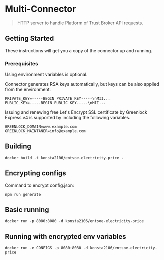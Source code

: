 # Multi-Connector

> HTTP server to handle Platform of Trust Broker API requests.

## Getting Started

These instructions will get you a copy of the connector up and running.

### Prerequisites

Using environment variables is optional.

Connector generates RSA keys automatically, but keys can be also applied from the environment.
```
PRIVATE_KEY=-----BEGIN PRIVATE KEY-----\nMII...
PUBLIC_KEY=-----BEGIN PUBLIC KEY-----\nMII...
```

Issuing and renewing free Let's Encrypt SSL certificate by Greenlock Express v4 is supported by including the following variables.
```
GREENLOCK_DOMAIN=www.example.com
GREENLOCK_MAINTANER=info@example.com
```

## Building

```
docker build -t konsta2106/entsoe-electricity-price .
```

## Encrypting configs

Command to encrypt config.json:

```
npm run generate
```

## Basic running

```
docker run -p 8080:8080 -d konsta2106/entsoe-electricity-price
```

## Running with encrypted env variables

```
docker run -e CONFIGS -p 8080:8080 -d konsta2106/entsoe-electricity-price
```



